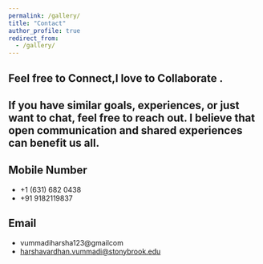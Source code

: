 ```yaml
---
permalink: /gallery/
title: "Contact"
author_profile: true
redirect_from: 
  - /gallery/
---
```

## Feel free to Connect,I love to Collaborate .
## If  you have similar goals, experiences, or just want to chat, feel free to reach out. I believe that open communication and shared experiences can benefit us all.

## Mobile Number 
 * +1 (631) 682 0438
 * +91 9182119837

## Email
 * vummadiharsha123@gmailcom
 * harshavardhan.vummadi@stonybrook.edu


 


